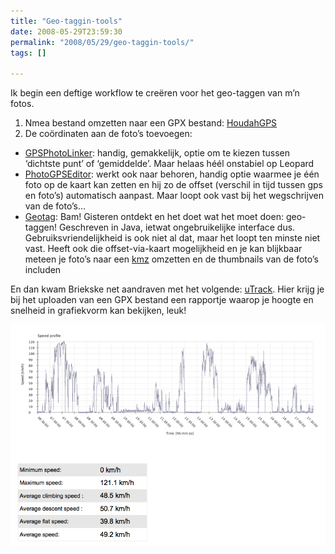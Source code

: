 ```yaml
---
title: "Geo-taggin-tools"
date: 2008-05-29T23:59:30
permalink: "2008/05/29/geo-taggin-tools/"
tags: []

---
```

Ik begin een deftige workflow te creëren voor het geo-taggen van m’n fotos.

1. Nmea bestand omzetten naar een GPX bestand: [HoudahGPS](http://www.houdah.com/houdahGPS/index.html "http://www.houdah.com/houdahGPS/index.html")
2. De coördinaten aan de foto’s toevoegen:

* [GPSPhotoLinker](http://oregonstate.edu/~earlyj/gpsphotolinker/ "http://oregonstate.edu/~earlyj/gpsphotolinker/"): handig, gemakkelijk, optie om te kiezen tussen ‘dichtste punt’ of ‘gemiddelde’. Maar helaas héél onstabiel op Leopard
* [PhotoGPSEditor](http://www.mmisoftware.co.uk/pages/photogpseditor.php "http://www.mmisoftware.co.uk/pages/photogpseditor.php"): werkt ook naar behoren, handig optie waarmee je één foto op de kaart kan zetten en hij zo de offset (verschil in tijd tussen gps en foto’s) automatisch aanpast. Maar loopt ook vast bij het wegschrijven van de foto’s…
* [Geotag](http://geotag.sourceforge.net/ "http://geotag.sourceforge.net/"): Bam! Gisteren ontdekt en het doet wat het moet doen: geo-taggen! Geschreven in Java, ietwat ongebruikelijke interface dus. Gebruiksvriendelijkheid is ook niet al dat, maar het loopt ten minste niet vast. Heeft ook die offset-via-kaart mogelijkheid en je kan blijkbaar meteen je foto’s naar een [kmz](http://en.wikipedia.org/wiki/Keyhole_Markup_Language "http://en.wikipedia.org/wiki/Keyhole_Markup_Language") omzetten en de thumbnails van de foto’s includen

En dan kwam Briekske net aandraven met het volgende: [uTrack](http://utrack.crempa.net/ "http://utrack.crempa.net/"). Hier krijg je bij het uploaden van een GPX bestand een rapportje waarop je hoogte en snelheid in grafiekvorm kan bekijken, leuk!

[![](/images/blog/2008/05/afbeelding-1.png "Report")](/images/blog/2008/05/afbeelding-1.png)
